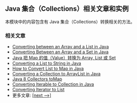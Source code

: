 ## Java 集合（Collections）相关文章和实例

本模块中的内容包含有 Java 集合（Collections）转换相关的方法。

### 相关文章
- [Converting between an Array and a List in Java](https://www.baeldung.com/convert-array-to-list-and-list-to-array)
- [Converting Between an Array and a Set in Java](https://www.baeldung.com/convert-array-to-set-and-set-to-array)
- [Java 把 Map 的值（Value）转换为 Array, List 或 Set](https://www.ossez.com/t/java-map-value-array-list-set/14388)
- [Converting a List to String in Java](https://www.baeldung.com/java-list-to-string)
- [How to Convert List to Map in Java](https://www.baeldung.com/java-list-to-map)
- [Converting a Collection to ArrayList in Java](https://www.baeldung.com/java-convert-collection-arraylist)
- [Java 8 Collectors toMap](https://www.baeldung.com/java-collectors-tomap)
- [Converting Iterable to Collection in Java](https://www.baeldung.com/java-iterable-to-collection)
- [Converting Iterator to List](https://www.baeldung.com/java-convert-iterator-to-list)
- 更多文章: [[next -->]](../core-java-collections-conversions-2)